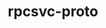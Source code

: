 ---
title: "rpcsvc-proto"
layout: cache
categories: [package, develop]
meta: {"compilers": ["gcc@=11.4.0"], "num_specs": 2, "num_specs_by_stack": {"hep": 2, "root": 2}, "oss": ["ubuntu22.04"], "platforms": ["linux"], "stacks": ["hep", "root"], "targets": ["x86_64_v3"], "versions": ["1.4.4"]}
spec_details: [{"compiler": "gcc@=11.4.0", "hash": "mntf7tay7ankkipkazk3u2vscffsuzcd", "os": "ubuntu22.04", "platform": "linux", "size": "-", "stacks": ["hep", "root"], "tarball": "https://binaries.spack.io/develop/build_cache/linux-ubuntu22.04-x86_64_v3/gcc-11.4.0/rpcsvc-proto-1.4.4/linux-ubuntu22.04-x86_64_v3-gcc-11.4.0-rpcsvc-proto-1.4.4-mntf7tay7ankkipkazk3u2vscffsuzcd.spack", "target": "x86_64_v3", "variants": ["build_system=autotools"], "versions": ["1.4.4"]}, {"compiler": "gcc@=11.4.0", "hash": "qw4haxf5zbhlu6if4n3tfqoyhbejzhpe", "os": "ubuntu22.04", "platform": "linux", "size": "-", "stacks": ["hep", "root"], "tarball": "https://binaries.spack.io/develop/build_cache/linux-ubuntu22.04-x86_64_v3/gcc-11.4.0/rpcsvc-proto-1.4.4/linux-ubuntu22.04-x86_64_v3-gcc-11.4.0-rpcsvc-proto-1.4.4-qw4haxf5zbhlu6if4n3tfqoyhbejzhpe.spack", "target": "x86_64_v3", "variants": ["build_system=autotools"], "versions": ["1.4.4"]}]
---